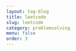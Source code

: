 ```yaml
---
layout: tag-blog
title: leetcode
slug: leetcode
category: problemsolving
menu: false
order: 3
---
```

